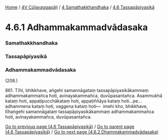 
[Home](/) / [4V Cūḷavaggapāḷi](/tipitaka/4V.md) / [4 Samathakkhandhaka](/tipitaka/4V/4.md) / [4.6 Tassapāpiyasikā](/tipitaka/4V/4/4.6.md)

# 4.6.1 Adhammakammadvādasaka

### Samathakkhandhaka

### Tassapāpiyasikā

### Adhammakammadvādasaka

(208.)

861\. Tīhi, bhikkhave, aṅgehi samannāgataṃ tassapāpiyasikākammaṃ adhammakammañca hoti, avinayakammañca, duvūpasantañca. Asammukhā kataṃ hoti, appaṭipucchākataṃ hoti, appaṭiññāya kataṃ hoti…pe…  adhammena kataṃ hoti, vaggena kataṃ hoti—  imehi kho, bhikkhave, tīhaṅgehi samannāgataṃ tassapāpiyasikākammaṃ adhammakammañca hoti, avinayakammañca, duvūpasantañca.

[Go to previous page (4.6 Tassapāpiyasikā)](/tipitaka/4V/4/4.6.md) / [Go to parent page (4.6 Tassapāpiyasikā)](/tipitaka/4V/4/4.6.md) / [Go to next page (4.6.2 Dhammakammadvādasaka)](/tipitaka/4V/4/4.6/4.6.2.md)


